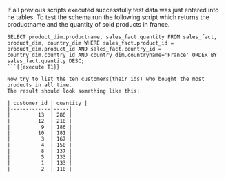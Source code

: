 If all previous scripts executed successfully test data was just entered into he tables.
To test the schema run the following script which returns the productname and the quantity of sold products in france.
```
SELECT product_dim.productname, sales_fact.quantity FROM sales_fact, product_dim, country_dim WHERE sales_fact.product_id = product_dim.product_id AND sales_fact.country_id = country_dim.country_id AND country_dim.countryname='France' ORDER BY sales_fact.quantity DESC;
```{{execute T1}}

Now try to list the ten customers(their ids) who bought the most products in all time.
The result should look something like this:

| customer_id | quantity |
|-------------|-----|
|         13  | 280 |
|         12  | 210 |
|          9  | 186 |
|         10  | 181 |
|          3  | 167 |
|          4  | 150 |
|          8  | 137 |
|          5  | 133 |
|          1  | 133 |
|          2  | 110 |